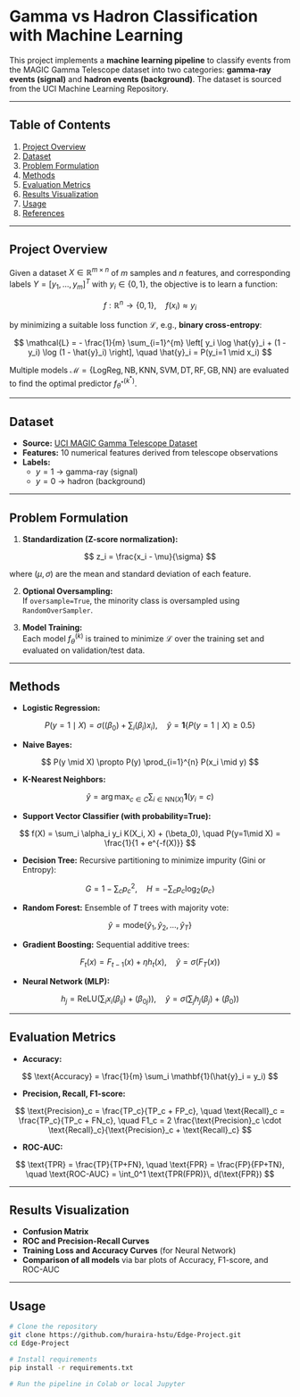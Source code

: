 # Gamma vs Hadron Classification with Machine Learning

This project implements a **machine learning pipeline** to classify events from the MAGIC Gamma Telescope dataset into two categories: **gamma-ray events (signal)** and **hadron events (background)**. The dataset is sourced from the UCI Machine Learning Repository.

---

## Table of Contents
1. [Project Overview](#project-overview)
2. [Dataset](#dataset)
3. [Problem Formulation](#problem-formulation)
4. [Methods](#methods)
5. [Evaluation Metrics](#evaluation-metrics)
6. [Results Visualization](#results-visualization)
7. [Usage](#usage)
8. [References](#references)

---

## Project Overview

Given a dataset $X \in \mathbb{R}^{m \times n}$ of $m$ samples and $n$ features, and corresponding labels $Y = [y_1, ..., y_m]^T$ with $y_i \in \{0,1\}$, the objective is to learn a function:

$$
f: \mathbb{R}^n \rightarrow \{0,1\}, \quad f(x_i) \approx y_i
$$

by minimizing a suitable loss function $\mathcal{L}$, e.g., **binary cross-entropy**:

$$
\mathcal{L} = - \frac{1}{m} \sum_{i=1}^{m} \left[ y_i \log \hat{y}_i + (1 - y_i) \log (1 - \hat{y}_i) \right], \quad \hat{y}_i = P(y_i=1 \mid x_i)
$$

Multiple models $\mathcal{M} = \{ \text{LogReg}, \text{NB}, \text{KNN}, \text{SVM}, \text{DT}, \text{RF}, \text{GB}, \text{NN} \}$ are evaluated to find the optimal predictor $f_{\theta^*}^{(k^*)}$.

---

## Dataset

- **Source:** [UCI MAGIC Gamma Telescope Dataset](https://archive.ics.uci.edu/dataset/159/magic+gamma+telescope)  
- **Features:** 10 numerical features derived from telescope observations  
- **Labels:**  
  - $y=1$ → gamma-ray (signal)  
  - $y=0$ → hadron (background)

---

## Problem Formulation

1. **Standardization (Z-score normalization):**

$$
z_i = \frac{x_i - \mu}{\sigma}
$$

where $(\mu, \sigma)$ are the mean and standard deviation of each feature.

2. **Optional Oversampling:**  
If `oversample=True`, the minority class is oversampled using `RandomOverSampler`.

3. **Model Training:**  
Each model $f_\theta^{(k)}$ is trained to minimize $\mathcal{L}$ over the training set and evaluated on validation/test data.

---

## Methods

- **Logistic Regression:**  

$$
P(y=1 \mid X) = \sigma\Big((\beta_0) + \sum_i (\beta_i)x_i \Big), \quad \hat{y} = \mathbf{1}\{P(y=1\mid X) \ge 0.5\}
$$

- **Naive Bayes:**  

$$
P(y \mid X) \propto P(y) \prod_{i=1}^{n} P(x_i \mid y)
$$

- **K-Nearest Neighbors:**  

$$
\hat{y} = \arg\max_{c \in C} \sum_{i \in \text{NN}(X)} \mathbf{1}(y_i = c)
$$

- **Support Vector Classifier (with probability=True):**  

$$
f(X) = \sum_i \alpha_i y_i K(X_i, X) + (\beta_0), \quad P(y=1\mid X) = \frac{1}{1 + e^{-f(X)}}
$$

- **Decision Tree:** Recursive partitioning to minimize impurity (Gini or Entropy):

$$
G = 1 - \sum_c p_c^2, \quad H = - \sum_c p_c \log_2(p_c)
$$

- **Random Forest:** Ensemble of $T$ trees with majority vote:

$$
\hat{y} = \text{mode}\{\hat{y}_1, \hat{y}_2, ..., \hat{y}_T\}
$$

- **Gradient Boosting:** Sequential additive trees:

$$
F_t(x) = F_{t-1}(x) + \eta h_t(x), \quad \hat{y} = \sigma(F_T(x))
$$

- **Neural Network (MLP):**  

$$
h_j = \text{ReLU}\Big(\sum_i x_i (\beta_{ij}) + (\beta_{0j})\Big), \quad
\hat{y} = \sigma\Big(\sum_j h_j (\beta_j) + (\beta_0)\Big)
$$

---

## Evaluation Metrics

- **Accuracy:**  

$$
\text{Accuracy} = \frac{1}{m} \sum_i \mathbf{1}(\hat{y}_i = y_i)
$$

- **Precision, Recall, F1-score:**

$$
\text{Precision}_c = \frac{TP_c}{TP_c + FP_c}, \quad
\text{Recall}_c = \frac{TP_c}{TP_c + FN_c}, \quad
F1_c = 2 \frac{\text{Precision}_c \cdot \text{Recall}_c}{\text{Precision}_c + \text{Recall}_c}
$$

- **ROC-AUC:**

$$
\text{TPR} = \frac{TP}{TP+FN}, \quad
\text{FPR} = \frac{FP}{FP+TN}, \quad
\text{ROC-AUC} = \int_0^1 \text{TPR(FPR)}\, d(\text{FPR})
$$

---

## Results Visualization

- **Confusion Matrix**  
- **ROC and Precision-Recall Curves**  
- **Training Loss and Accuracy Curves** (for Neural Network)  
- **Comparison of all models** via bar plots of Accuracy, F1-score, and ROC-AUC

---

## Usage

```bash
# Clone the repository
git clone https://github.com/huraira-hstu/Edge-Project.git
cd Edge-Project

# Install requirements
pip install -r requirements.txt

# Run the pipeline in Colab or local Jupyter
